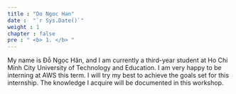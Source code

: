 ```yaml
---
title : "Do Ngoc Han"
date :  "`r Sys.Date()`" 
weight : 1 
chapter : false
pre : " <b> 1. </b> "
---
```


My name is Đỗ Ngọc Hân, and I am currently a third-year student at Ho Chi Minh City University of Technology and Education. I am very happy to be interning at AWS this term. I will try my best to achieve the goals set for this internship. The knowledge I acquire will be documented in this workshop.